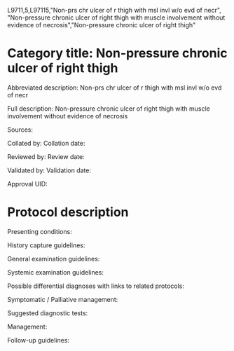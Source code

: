 L9711,5,L97115,"Non-prs chr ulcer of r thigh with msl invl w/o evd of necr", "Non-pressure chronic ulcer of right thigh with muscle involvement without evidence of necrosis","Non-pressure chronic ulcer of right thigh"
# Category title: Non-pressure chronic ulcer of right thigh

Abbreviated description: Non-prs chr ulcer of r thigh with msl invl w/o evd of necr

Full description: Non-pressure chronic ulcer of right thigh with muscle involvement without evidence of necrosis

Sources:

Collated by:
Collation date:

Reviewed by:
Review date:

Validated by:
Validation date:

Approval UID:

# Protocol description

Presenting conditions:

History capture guidelines:

General examination guidelines:

Systemic examination guidelines:

Possible differential diagnoses with links to related protocols:

Symptomatic / Palliative management:

Suggested diagnostic tests:

Management:

Follow-up guidelines:
